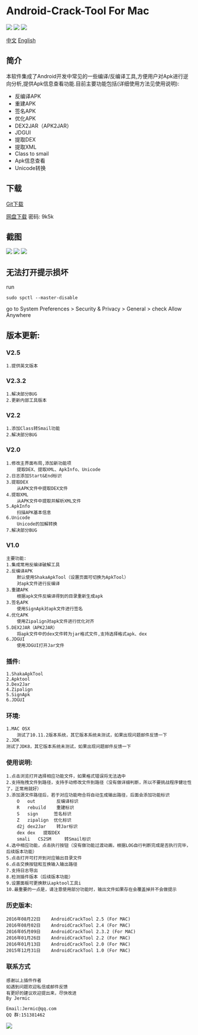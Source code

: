
Android-Crack-Tool For Mac
================

![](https://img.shields.io/badge/platform-macOS-red.svg) ![](https://img.shields.io/badge/language-Objective--C-orange.svg) ![](https://img.shields.io/badge/version-2.5.1-red.svg)

[中文](https://github.com/Jermic/Android-Crack-Tool/blob/master/README.md)  [English](https://github.com/Jermic/Android-Crack-Tool/blob/master/README-EN.md)

## 简介
本软件集成了Android开发中常见的一些编译/反编译工具,方便用户对Apk进行逆向分析,提供Apk信息查看功能.目前主要功能包括(详细使用方法见使用说明):

- 反编译APK
- 重建APK
- 签名APK
- 优化APK
- DEX2JAR（APK2JAR）
- JDGUI
- 提取DEX
- 提取XML
- Class to smail
- Apk信息查看
- Unicode转换

## 下载
[Git下载](https://github.com/Jermic/Android-Crack-Tool/releases)

[网盘下载](https://pan.baidu.com/s/1mhWpG60) 密码: 9k5k

## 截图
![](https://raw.githubusercontent.com/Jermic/Android-Crack-Tool/master/g1.gif)
![](https://raw.githubusercontent.com/Jermic/Android-Crack-Tool/master/g2.gif)
![](https://raw.githubusercontent.com/Jermic/Android-Crack-Tool/master/9.png)


## 无法打开提示损坏
run
```shell
sudo spctl --master-disable
```
go to System Preferences > Security & Privacy > General > check Allow Anywhere


## 版本更新:

### V2.5
```
1.提供英文版本
```
### V2.3.2
```
1.解决部分BUG
2.更新内部工具版本
```
### V2.2
```
1.添加Class转Smail功能
2.解决部分BUG
```
### V2.0
```
1.修改主界面布局,添加新功能项
	提取DEX、提取XML、ApkInfo、Unicode
2.日志添加Start&End标识
3.提取DEX
	从APK文件中提取DEX文件
4.提取XML
	从APK文件中提取并解析XML文件
5.ApkInfo
	扫描APK基本信息
6.Unicode
	Unicode的加解转换
7.解决部分BUG
```
### V1.0
```
主要功能:
1.集成常用反编译破解工具
2.反编译APK
	默认使用ShakaApkTool（设置页面可切换为ApkTool）
	对apk文件进行反编译
3.重建APK
	根据apk文件反编译得到的目录重新生成apk
3.签名APK
	使用SignApk对apk文件进行签名
4.优化APK
	使用Zipalign对apk文件进行优化对齐
5.DEX2JAR（APK2JAR）
	将apk文件中的dex文件转为jar格式文件,支持选择格式apk、dex
6.JDGUI
	使用JDGUI打开Jar文件
```
### 插件:
```
1.ShakaApkTool
2.Apktool
3.Dex2Jar
4.Zipalign
5.SignApk
6.JDGUI
```
### 环境:
```
1.MAC OSX
	测试了10.11.2版本系统，其它版本系统未测试，如果出现问题邮件反馈一下
2.JDK
测试了JDK8，其它版本系统未测试，如果出现问题邮件反馈一下
```
### 使用说明:
```
1.点击浏览打开选择相应功能文件，如果格式错误将无法选中
2.支持拖拽文件到路径，支持手动修改文件到路径（没有做详细判断，所以不要挑战程序健壮性了，正常用就好）
3.添加源文件路径后，若于对应功能吻合将自动生成输出路径，后面会添加功能标识
	O	out        反编译标识
	R	rebuild    重建标识
	S	sign      签名标识
	Z	zipalign  优化标识
	d2j	dex2Jar    转Jar标识
	dex	dex	  提取DEX
	smali	CS2SM	  转Smail标识
4.选中相应功能，点击执行按钮（没有做功能过渡动画，根据LOG自行判断完成是否执行完毕，后续版本功能）
5.点击打开可打开到对应输出目录文件
6.点击交换按钮和互换输入输出路径
7.支持日志导出
8.检测插件版本（后续版本功能）
9.设置面板可更换默认apktool工具i
10.最重要的一点是，请注意使用部分功能时，输出文件如果存在会覆盖掉并不会做提示
```
### 历史版本:
```
2016年08月22日    AndroidCrackTool 2.5 (For MAC)
2016年08月02日    AndroidCrackTool 2.4 (For MAC)
2016年05月09日    AndroidCrackTool 2.3.2 (For MAC)
2016年01月26日    AndroidCrackTool 2.2 (For MAC)
2016年01月13日    AndroidCrackTool 2.0 (For MAC)
2015年12月31日    AndroidCrackTool 1.0 (For MAC)
```

### 联系方式
```
感谢以上插件作者
如遇到问题欢迎私信或邮件反馈
有更好的建议欢迎提出来，尽快改进
By Jermic

Email:Jermic@qq.com
QQ 群:151381462
```
![](https://raw.githubusercontent.com/Jermic/Android-Crack-Tool/master/qqun.png)
